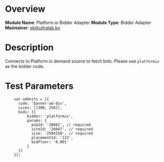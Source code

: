 # Overview

**Module Name**: Platform.io Bidder Adapter
**Module Type**: Bidder Adapter
**Maintainer**: sk@ultralab.by

# Description

Connects to Platform.io demand source to fetch bids.
Please use ```platformio``` as the bidder code.

# Test Parameters
```
    var adUnits = [{
      code: 'banner-ad-div',
      sizes: [[300, 250]],
      bids: [{
          bidder: 'platformio',
          params: { 
            pubId: '28082', // required
            siteId: '26047', // required
            size: '250X250', // required
            placementId: '123',
            bidFloor: '0.001'
          }
      }]
    }];
```
